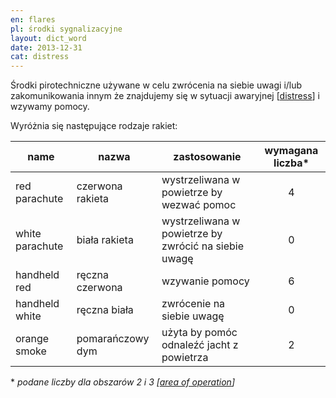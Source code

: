 ```yaml
---
en: flares
pl: środki sygnalizacyjne
layout: dict_word
date: 2013-12-31
cat: distress
---
```


Środki pirotechniczne używane w celu zwrócenia na siebie uwagi i/lub zakomunikowania innym że znajdujemy się 
w sytuacji awaryjnej [[distress](/dict/distress.html)] i wzywamy pomocy.

Wyróżnia się następujące rodzaje rakiet:


| name | nazwa | zastosowanie | wymagana liczba* |
|------|-------|--------------|:---------------:|
| red parachute | czerwona rakieta | wystrzeliwana w powietrze by wezwać pomoc | 4 |
| white parachute | biała rakieta  | wystrzeliwana w powietrze by zwrócić na siebie uwagę | 0 |
| handheld red | ręczna czerwona   | wzywanie pomocy | 6 |
| handheld white | ręczna biała    | zwrócenie na siebie uwagę | 0 |
| orange smoke | pomarańczowy dym  | użyta by pomóc odnaleźć jacht z powietrza | 2 |

\* *podane liczby dla obszarów 2 i 3 [[area of operation](/dict/area-of-operation.html)]*






